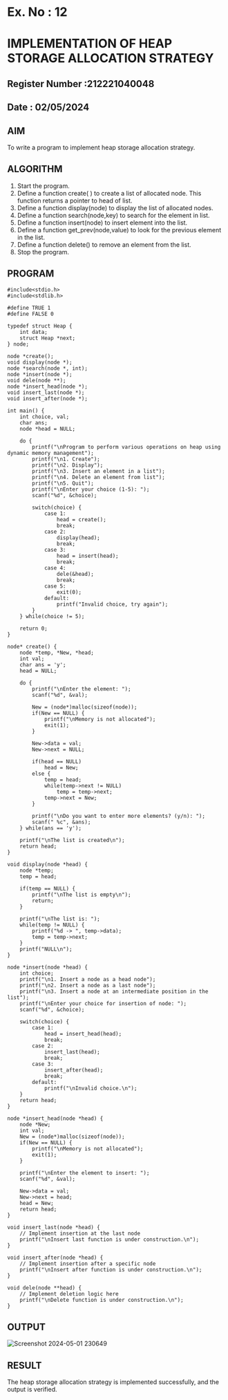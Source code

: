 # Ex. No : 12	
# IMPLEMENTATION OF HEAP STORAGE ALLOCATION STRATEGY 
## Register Number :212221040048
## Date : 02/05/2024

## AIM   
To write a program to implement heap storage allocation strategy.

## ALGORITHM
1.	Start the program.
2.	Define a function create( ) to create a list of allocated node. This function returns a pointer to head of list.
3.	Define a function display(node) to display the list of allocated nodes.
4.	Define a function search(node,key) to search for the element in list.
5.	Define a function insert(node) to insert element into the list.
6.	Define a function get_prev(node,value) to look for the previous element in the list.
7.	Define a function delete() to remove an element from the list.
8.	Stop the program.

## PROGRAM
```
#include<stdio.h>
#include<stdlib.h>

#define TRUE 1
#define FALSE 0

typedef struct Heap {
    int data;
    struct Heap *next;
} node;

node *create();
void display(node *);
node *search(node *, int);
node *insert(node *);
void dele(node **);
node *insert_head(node *);
void insert_last(node *);
void insert_after(node *);

int main() {
    int choice, val;
    char ans;
    node *head = NULL;

    do {
        printf("\nProgram to perform various operations on heap using dynamic memory management");
        printf("\n1. Create");
        printf("\n2. Display");
        printf("\n3. Insert an element in a list");
        printf("\n4. Delete an element from list");
        printf("\n5. Quit");
        printf("\nEnter your choice (1-5): ");
        scanf("%d", &choice);

        switch(choice) {
            case 1:
                head = create();
                break;
            case 2:
                display(head);
                break;
            case 3:
                head = insert(head);
                break;
            case 4:
                dele(&head);
                break;
            case 5:
                exit(0);
            default:
                printf("Invalid choice, try again");
        }
    } while(choice != 5);

    return 0;
}

node* create() {
    node *temp, *New, *head;
    int val;
    char ans = 'y';
    head = NULL;

    do {
        printf("\nEnter the element: ");
        scanf("%d", &val);

        New = (node*)malloc(sizeof(node));
        if(New == NULL) {
            printf("\nMemory is not allocated");
            exit(1);
        }

        New->data = val;
        New->next = NULL;

        if(head == NULL)
            head = New;
        else {
            temp = head;
            while(temp->next != NULL)
                temp = temp->next;
            temp->next = New;
        }

        printf("\nDo you want to enter more elements? (y/n): ");
        scanf(" %c", &ans);
    } while(ans == 'y');

    printf("\nThe list is created\n");
    return head;
}

void display(node *head) {
    node *temp;
    temp = head;

    if(temp == NULL) {
        printf("\nThe list is empty\n");
        return;
    }

    printf("\nThe list is: ");
    while(temp != NULL) {
        printf("%d -> ", temp->data);
        temp = temp->next;
    }
    printf("NULL\n");
}

node *insert(node *head) {
    int choice;
    printf("\n1. Insert a node as a head node");
    printf("\n2. Insert a node as a last node");
    printf("\n3. Insert a node at an intermediate position in the list");
    printf("\nEnter your choice for insertion of node: ");
    scanf("%d", &choice);

    switch(choice) {
        case 1:
            head = insert_head(head);
            break;
        case 2:
            insert_last(head);
            break;
        case 3:
            insert_after(head);
            break;
        default:
            printf("\nInvalid choice.\n");
    }
    return head;
}

node *insert_head(node *head) {
    node *New;
    int val;
    New = (node*)malloc(sizeof(node));
    if(New == NULL) {
        printf("\nMemory is not allocated");
        exit(1);
    }

    printf("\nEnter the element to insert: ");
    scanf("%d", &val);

    New->data = val;
    New->next = head;
    head = New;
    return head;
}

void insert_last(node *head) {
    // Implement insertion at the last node
    printf("\nInsert last function is under construction.\n");
}

void insert_after(node *head) {
    // Implement insertion after a specific node
    printf("\nInsert after function is under construction.\n");
}

void dele(node **head) {
    // Implement deletion logic here
    printf("\nDelete function is under construction.\n");
}

```
## OUTPUT 
![Screenshot 2024-05-01 230649](https://github.com/gsuryanavya/19CS409-Compiler-Design-Lab/assets/133086963/4b124fb8-db02-4d77-a2ce-0772da412daf)

## RESULT
The heap storage allocation strategy is implemented successfully, and the output is verified.
